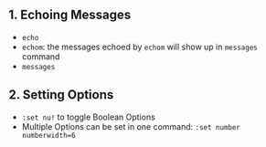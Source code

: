 
## 1. Echoing Messages

* `echo`
* `echom`: the messages echoed by `echom` will show up in `messages` command
* `messages`

## 2. Setting Options

* `:set nu!` to toggle Boolean Options
* Multiple Options can be set in one command: `:set number numberwidth=6`

## 
